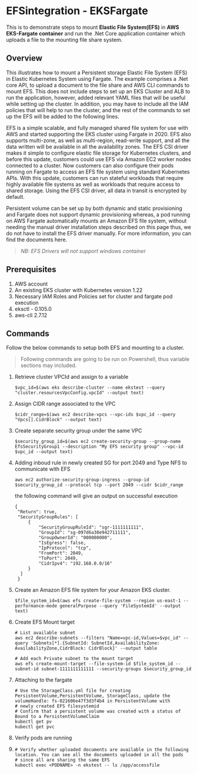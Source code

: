 # EFSintegration - EKSFargate
This is to demonstrate steps to mount **Elastic File System(EFS)** in **AWS EKS-Fargate container** and run the .Net Core application container which uploads a file to the mounting file share system.

## Overview
This illustrates how to mount a Persistent storage Elastic File System (EFS) in Elastic Kubernetes System using Fargate. The example comprises a .Net core API, to upload a document to the file share and AWS CLI commands to mount EFS. This does not include steps to set up an EKS Cluster and ALB to run the application, however, added relevant YAML files that will be useful while setting up the cluster. In addition, you may have to include all the IAM policies that will help to run the cluster, and the rest of the commands to set up the EFS will be added to the following lines.

EFS is a simple scalable, and fully managed shared file system for use with AWS and started supporting the EKS cluster using Fargate in 2020. EFS also supports multi-zone, as well as multi-region, read-write support, and all the data written will be available in all the availability zones. The EFS CSI driver makes it simple to configure elastic file storage for Kubernetes clusters, and before this update, customers could use EFS via Amazon EC2 worker nodes connected to a cluster. Now customers can also configure their pods running on Fargate to access an EFS file system using standard Kubernetes APIs. With this update, customers can run stateful workloads that require highly available file systems as well as workloads that require access to shared storage. Using the EFS CSI driver, all data in transit is encrypted by default.

Persistent volume can be set up by both dynamic and static provisioning and Fargate does not support dynamic provisioning whereas,  a pod running on AWS Fargate automatically mounts an Amazon EFS file system, without needing the manual driver installation steps described on this page thus, we do not have to install the EFS driver manually. For more information, you can find the documents here.

> *NB: EFS Drivers will not support windows container*

## Prerequisites
1) AWS account
2) An existing EKS cluster with Kubernetes version 1.22
3) Necessary IAM Roles and Policies set for cluster and fargate pod execution
4) eksctl - 0.105.0
5) aws-cli 2.7.12

## Commands

Follow the below commands to setup both EFS and mounting to a cluster.

> Following commands are going to be run on Powershell, thus variable sections may included.

1) Retrieve cluster VPCId and assign to a variable
   ```
   $vpc_id=$(aws eks describe-cluster --name ekstest --query "cluster.resourcesVpcConfig.vpcId" --output text)
   
   ```
2) Assign CIDR range associated to the VPC
   ```
   $cidr_range=$(aws ec2 describe-vpcs --vpc-ids $vpc_id --query "Vpcs[].CidrBlock" --output text)
   
   ```
3) Create separate security group under the same VPC
   ```
   $security_group_id=$(aws ec2 create-security-group --group-name EfsSecurityGroup1 --description "My EFS security group" --vpc-id $vpc_id --output text)
   
   ```
4) Adding inboud rule in newly created SG for port 2049 and Type NFS to communicate with EFS
   ```
   aws ec2 authorize-security-group-ingress --group-id $security_group_id --protocol tcp --port 2049 --cidr $cidr_range
   
   ```
   the following command will give an output on successful execution
   ```
   {
    "Return": true,
    "SecurityGroupRules": [
        {
            "SecurityGroupRuleId": "sgr-1111111111",
            "GroupId": "sg-097d6a30e942711111",
            "GroupOwnerId": "000000000",
            "IsEgress": false,
            "IpProtocol": "tcp",
            "FromPort": 2049,
            "ToPort": 2049,
            "CidrIpv4": "192.168.0.0/16"
        }
     ]
    }
   ```
5) Create an Amazon EFS file system for your Amazon EKS cluster.
   ```
   $file_system_id=$(aws efs create-file-system --region us-east-1 --performance-mode generalPurpose --query 'FileSystemId' --output text)
   
   ```
6) Create EFS Mount target
   ```
   # List available subnet
   aws ec2 describe-subnets --filters "Name=vpc-id,Values=$vpc_id" --query 'Subnets[*].{SubnetId: SubnetId,AvailabilityZone: AvailabilityZone,CidrBlock: CidrBlock}' --output table
   
   # Add each Private subnet to the mount target
   aws efs create-mount-target --file-system-id $file_system_id --subnet-id subnet-1111111111111 --security-groups $security_group_id
   ```
7) Attaching to the fargate
   ```
   # Use the StorageClass.yml file for creating PersistentVolume,PersistentVolume, StorageClass, update the volumeHandle: fs-021606e47f3d3f4b4 in PersistentVolume with
   # newly created EFS filesystemid
   # Confirm that a persistent volume was created with a status of Bound to a PersistentVolumeClaim
   kubectl get pv
   kubectl get pvc

   ```
8) Verify pods are running
9) ```
   # Verify whether uploaded documents are available in the following location. You can see all the documents uploaded in all the pods
   # since all are sharing the same EFS
   kubectl exec <PODNAME> -n ekstest -- ls /app/accessfile

   ```

